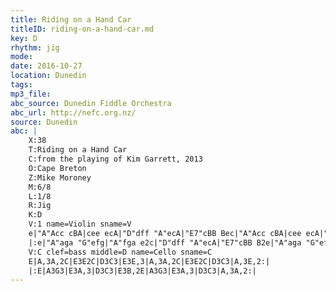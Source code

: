 ```yaml
---
title: Riding on a Hand Car
titleID: riding-on-a-hand-car.md
key: D
rhythm: jig
mode:
date: 2016-10-27
location: Dunedin
tags:
mp3_file:
abc_source: Dunedin Fiddle Orchestra
abc_url: http://nefc.org.nz/
source: Dunedin
abc: |
    X:38
    T:Riding on a Hand Car
    C:from the playing of Kim Garrett, 2013
    O:Cape Breton
    Z:Mike Moroney
    M:6/8
    L:1/8
    R:Jig
    K:D
    V:1 name=Violin sname=V
    e|"A"Acc cBA|cee ecA|"D"dff "A"ecA|"E7"cBB Bec|"A"Acc cBA|cee ecA|"D"dff "E7"ecB|"A"cAA A2:|
    |:e|"A"aga "G"efg|"A"fga e2c|"D"dff "A"ecA|"E7"cBB B2e|"A"aga "G"efg|"A"fga ecA|"D"dff "A"ecA|cAA A2:|
    V:C clef=bass middle=D name=Cello sname=C
    E|A,3A,2C|E3E2C|D3C3|E3E,3|A,3A,2C|E3E2C|D3C3|A,3E,2:|
    |:E|A3G3|E3A,3|D3C3|E3B,2E|A3G3|E3A,3|D3C3|A,3A,2:|
---
```

